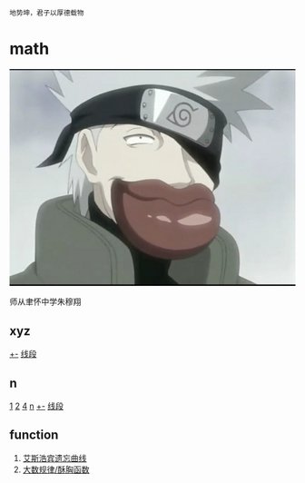 `地势坤，君子以厚德载物`

# math

![image](はたけカカシ.jpg)

师从聿怀中学朱穆翔


## xyz

[+-](xyz/+-.md)
[线段](xyz/ab.md)


## n

[1](n/1.md)
[2](n/2.md)
[4](n/4.md)
[n](n/n.md)
[+-](n/+-.md)
[线段](n/ab.md)

## function

1. [艾斯浩宾遗忘曲线](function/forgetting-curve.md)
1. [大数规律/酥胸函数](function/Standard_deviation_diagram_micro.md)


